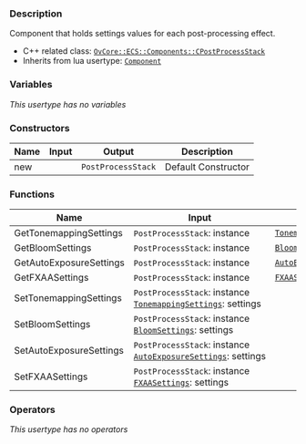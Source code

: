### Description
Component that holds settings values for each post-processing effect.

- C++ related class: [`OvCore::ECS::Components::CPostProcessStack`](https://github.com/adriengivry/Overload/blob/develop/Sources/Overload/OvCore/include/OvCore/ECS/Components/CPostProcessStack.h)
- Inherits from lua usertype: [`Component`](Component)

### Variables
_This usertype has no variables_

### Constructors
|Name|Input|Output|Description|
|-|-|-|-|
|new||`PostProcessStack`|Default Constructor|

### Functions
|Name|Input|Output|Description|
|-|-|-|-|
|GetTonemappingSettings|`PostProcessStack`:&nbsp;instance<br>|[`TonemappingSettings`](TonemappingSettings)||
|GetBloomSettings|`PostProcessStack`:&nbsp;instance<br>|[`BloomSettings`](BloomSettings)||
|GetAutoExposureSettings|`PostProcessStack`:&nbsp;instance<br>|[`AutoExposureSettings`](AutoExposureSettings)||
|GetFXAASettings|`PostProcessStack`:&nbsp;instance<br>|[`FXAASettings`](FXAASettings)||
|SetTonemappingSettings|`PostProcessStack`:&nbsp;instance<br>[`TonemappingSettings`](TonemappingSettings):&nbsp;settings|||
|SetBloomSettings|`PostProcessStack`:&nbsp;instance<br>[`BloomSettings`](BloomSettings):&nbsp;settings|||
|SetAutoExposureSettings|`PostProcessStack`:&nbsp;instance<br>[`AutoExposureSettings`](AutoExposureSettings):&nbsp;settings|||
|SetFXAASettings|`PostProcessStack`:&nbsp;instance<br>[`FXAASettings`](FXAASettings):&nbsp;settings|||


### Operators
_This usertype has no operators_
